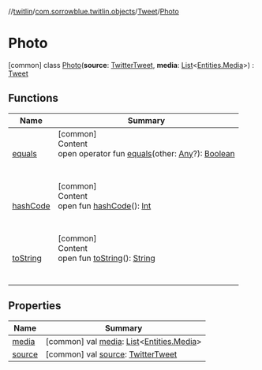 //[twitlin](../../../index.md)/[com.sorrowblue.twitlin.objects](../../index.md)/[Tweet](../index.md)/[Photo](index.md)



# Photo  
 [common] class [Photo](index.md)(**source**: [TwitterTweet](../../-twitter-tweet/index.md), **media**: [List](https://kotlinlang.org/api/latest/jvm/stdlib/kotlin.collections/-list/index.html)<[Entities.Media](../../-entities/-media/index.md)>) : [Tweet](../index.md)   


## Functions  
  
|  Name|  Summary| 
|---|---|
| <a name="kotlin/Any/equals/#kotlin.Any?/PointingToDeclaration/"></a>[equals](../../../com.sorrowblue.twitlin.v2.users/-users-api/-expansion/-companion/index.md#%5Bkotlin%2FAny%2Fequals%2F%23kotlin.Any%3F%2FPointingToDeclaration%2F%5D%2FFunctions%2F1930806739)| <a name="kotlin/Any/equals/#kotlin.Any?/PointingToDeclaration/"></a>[common]  <br>Content  <br>open operator fun [equals](../../../com.sorrowblue.twitlin.v2.users/-users-api/-expansion/-companion/index.md#%5Bkotlin%2FAny%2Fequals%2F%23kotlin.Any%3F%2FPointingToDeclaration%2F%5D%2FFunctions%2F1930806739)(other: [Any](https://kotlinlang.org/api/latest/jvm/stdlib/kotlin/-any/index.html)?): [Boolean](https://kotlinlang.org/api/latest/jvm/stdlib/kotlin/-boolean/index.html)  <br><br><br>
| <a name="kotlin/Any/hashCode/#/PointingToDeclaration/"></a>[hashCode](../../../com.sorrowblue.twitlin.v2.users/-users-api/-expansion/-companion/index.md#%5Bkotlin%2FAny%2FhashCode%2F%23%2FPointingToDeclaration%2F%5D%2FFunctions%2F1930806739)| <a name="kotlin/Any/hashCode/#/PointingToDeclaration/"></a>[common]  <br>Content  <br>open fun [hashCode](../../../com.sorrowblue.twitlin.v2.users/-users-api/-expansion/-companion/index.md#%5Bkotlin%2FAny%2FhashCode%2F%23%2FPointingToDeclaration%2F%5D%2FFunctions%2F1930806739)(): [Int](https://kotlinlang.org/api/latest/jvm/stdlib/kotlin/-int/index.html)  <br><br><br>
| <a name="kotlin/Any/toString/#/PointingToDeclaration/"></a>[toString](../../../com.sorrowblue.twitlin.v2.users/-users-api/-expansion/-companion/index.md#%5Bkotlin%2FAny%2FtoString%2F%23%2FPointingToDeclaration%2F%5D%2FFunctions%2F1930806739)| <a name="kotlin/Any/toString/#/PointingToDeclaration/"></a>[common]  <br>Content  <br>open fun [toString](../../../com.sorrowblue.twitlin.v2.users/-users-api/-expansion/-companion/index.md#%5Bkotlin%2FAny%2FtoString%2F%23%2FPointingToDeclaration%2F%5D%2FFunctions%2F1930806739)(): [String](https://kotlinlang.org/api/latest/jvm/stdlib/kotlin/-string/index.html)  <br><br><br>


## Properties  
  
|  Name|  Summary| 
|---|---|
| <a name="com.sorrowblue.twitlin.objects/Tweet.Photo/media/#/PointingToDeclaration/"></a>[media](media.md)| <a name="com.sorrowblue.twitlin.objects/Tweet.Photo/media/#/PointingToDeclaration/"></a> [common] val [media](media.md): [List](https://kotlinlang.org/api/latest/jvm/stdlib/kotlin.collections/-list/index.html)<[Entities.Media](../../-entities/-media/index.md)>   <br>
| <a name="com.sorrowblue.twitlin.objects/Tweet.Photo/source/#/PointingToDeclaration/"></a>[source](index.md#%5Bcom.sorrowblue.twitlin.objects%2FTweet.Photo%2Fsource%2F%23%2FPointingToDeclaration%2F%5D%2FProperties%2F1930806739)| <a name="com.sorrowblue.twitlin.objects/Tweet.Photo/source/#/PointingToDeclaration/"></a> [common] val [source](index.md#%5Bcom.sorrowblue.twitlin.objects%2FTweet.Photo%2Fsource%2F%23%2FPointingToDeclaration%2F%5D%2FProperties%2F1930806739): [TwitterTweet](../../-twitter-tweet/index.md)   <br>

